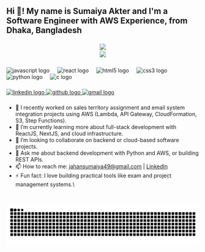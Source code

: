 <h2 align="left">Hi 👋! My name is Sumaiya Akter and I'm a Software Engineer with AWS Experience, from Dhaka, Bangladesh</h2>

###

<div align="center">
  <img src="https://github-readme-stats.vercel.app/api?username=Sumaiya-uiu&show_icons=true&theme=dracula" />
  <br>
  <img src="https://github-readme-stats.vercel.app/api/top-langs/?username=Sumaiya-uiu&layout=compact&theme=dracula&hide=html,css,hack,typescript" />
</div>


###

<div align="left">
  <img src="https://cdn.jsdelivr.net/gh/devicons/devicon/icons/javascript/javascript-original.svg" height="30" alt="javascript logo" />
  <img width="12" />
  <img src="https://cdn.jsdelivr.net/gh/devicons/devicon/icons/react/react-original.svg" height="30" alt="react logo" />
  <img width="12" />
  <img src="https://cdn.jsdelivr.net/gh/devicons/devicon/icons/html5/html5-original.svg" height="30" alt="html5 logo" />
  <img width="12" />
  <img src="https://cdn.jsdelivr.net/gh/devicons/devicon/icons/css3/css3-original.svg" height="30" alt="css3 logo" />
  <img width="12" />
  <img src="https://cdn.jsdelivr.net/gh/devicons/devicon/icons/python/python-original.svg" height="30" alt="python logo" />
  <img width="12" />
  <img src="https://cdn.jsdelivr.net/gh/devicons/devicon/icons/c/c-original.svg" height="30" alt="c logo" />
</div>

###

<div align="left">
  <a href="https://www.linkedin.com/in/sumaiyaakter23" target="_blank">
  <img src="https://img.shields.io/static/v1?message=LinkedIn&logo=linkedin&label=&color=0077B5&logoColor=white&labelColor=&style=for-the-badge" height="35" alt="linkedin logo" />
  </a>
  <a href="https://github.com/Sumaiya-uiu" target="_blank">
  <img src="https://img.shields.io/static/v1?message=GitHub&logo=github&label=&color=181717&logoColor=white&labelColor=&style=for-the-badge" height="35" alt="github logo" />
  </a>
  <a href="mailto:jahansumaiya49@gmail.com">
  <img src="https://img.shields.io/static/v1?message=Gmail&logo=gmail&label=&color=D14836&logoColor=white&labelColor=&style=for-the-badge" height="35" alt="gmail logo" />
  </a>
</div>

### 

- 🔭 I recently worked on sales territory assignment and email system integration projects using AWS (Lambda, API Gateway, CloudFormation, S3, Step Functions).
- 🌱 I’m currently learning more about full-stack development with ReactJS, NextJS, and cloud infrastructure.
- 👯 I’m looking to collaborate on backend or cloud-based software projects.
- 💬 Ask me about backend development with Python and AWS, or building REST APIs.
- 📫 How to reach me: jahansumaiya49@gmail.com | [LinkedIn](https://www.linkedin.com/in/sumaiyaakter23)
- ⚡ Fun fact: I love building practical tools like exam and project management systems.\
<br clear="both">

![Snake animation](https://github.com/Sumaiya-uiu/my_profile/blob/output/snake.svg?raw=true)

